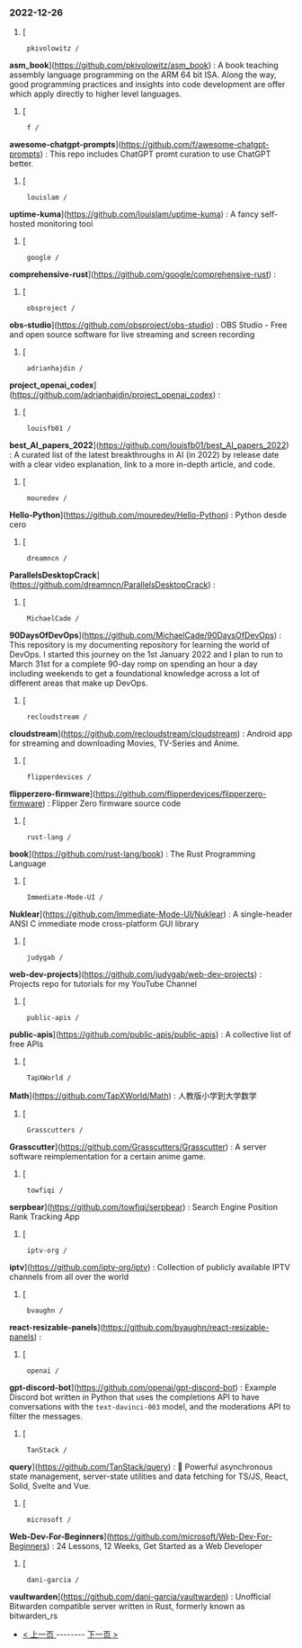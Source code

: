 ### 2022-12-26 
1. [
    

        pkivolowitz /
**asm_book**](https://github.com/pkivolowitz/asm_book) : A book teaching assembly language programming on the ARM 64 bit ISA. Along the way, good programming practices and insights into code development are offer which apply directly to higher level languages.
1. [
    

        f /
**awesome-chatgpt-prompts**](https://github.com/f/awesome-chatgpt-prompts) : This repo includes ChatGPT promt curation to use ChatGPT better.
1. [
    

        louislam /
**uptime-kuma**](https://github.com/louislam/uptime-kuma) : A fancy self-hosted monitoring tool
1. [
    

        google /
**comprehensive-rust**](https://github.com/google/comprehensive-rust) : 
1. [
    

        obsproject /
**obs-studio**](https://github.com/obsproject/obs-studio) : OBS Studio - Free and open source software for live streaming and screen recording
1. [
    

        adrianhajdin /
**project_openai_codex**](https://github.com/adrianhajdin/project_openai_codex) : 
1. [
    

        louisfb01 /
**best_AI_papers_2022**](https://github.com/louisfb01/best_AI_papers_2022) : A curated list of the latest breakthroughs in AI (in 2022) by release date with a clear video explanation, link to a more in-depth article, and code.
1. [
    

        mouredev /
**Hello-Python**](https://github.com/mouredev/Hello-Python) : Python desde cero
1. [
    

        dreamncn /
**ParallelsDesktopCrack**](https://github.com/dreamncn/ParallelsDesktopCrack) : 
1. [
    

        MichaelCade /
**90DaysOfDevOps**](https://github.com/MichaelCade/90DaysOfDevOps) : This repository is my documenting repository for learning the world of DevOps. I started this journey on the 1st January 2022 and I plan to run to March 31st for a complete 90-day romp on spending an hour a day including weekends to get a foundational knowledge across a lot of different areas that make up DevOps.
1. [
    

        recloudstream /
**cloudstream**](https://github.com/recloudstream/cloudstream) : Android app for streaming and downloading Movies, TV-Series and Anime.
1. [
    

        flipperdevices /
**flipperzero-firmware**](https://github.com/flipperdevices/flipperzero-firmware) : Flipper Zero firmware source code
1. [
    

        rust-lang /
**book**](https://github.com/rust-lang/book) : The Rust Programming Language
1. [
    

        Immediate-Mode-UI /
**Nuklear**](https://github.com/Immediate-Mode-UI/Nuklear) : A single-header ANSI C immediate mode cross-platform GUI library
1. [
    

        judygab /
**web-dev-projects**](https://github.com/judygab/web-dev-projects) : Projects repo for tutorials for my YouTube Channel
1. [
    

        public-apis /
**public-apis**](https://github.com/public-apis/public-apis) : A collective list of free APIs
1. [
    

        TapXWorld /
**Math**](https://github.com/TapXWorld/Math) : 人教版小学到大学数学
1. [
    

        Grasscutters /
**Grasscutter**](https://github.com/Grasscutters/Grasscutter) : A server software reimplementation for a certain anime game.
1. [
    

        towfiqi /
**serpbear**](https://github.com/towfiqi/serpbear) : Search Engine Position Rank Tracking App
1. [
    

        iptv-org /
**iptv**](https://github.com/iptv-org/iptv) : Collection of publicly available IPTV channels from all over the world
1. [
    

        bvaughn /
**react-resizable-panels**](https://github.com/bvaughn/react-resizable-panels) : 
1. [
    

        openai /
**gpt-discord-bot**](https://github.com/openai/gpt-discord-bot) : Example Discord bot written in Python that uses the completions API to have conversations with the `text-davinci-003` model, and the moderations API to filter the messages.
1. [
    

        TanStack /
**query**](https://github.com/TanStack/query) : 🤖 Powerful asynchronous state management, server-state utilities and data fetching for TS/JS, React, Solid, Svelte and Vue.
1. [
    

        microsoft /
**Web-Dev-For-Beginners**](https://github.com/microsoft/Web-Dev-For-Beginners) : 24 Lessons, 12 Weeks, Get Started as a Web Developer
1. [
    

        dani-garcia /
**vaultwarden**](https://github.com/dani-garcia/vaultwarden) : Unofficial Bitwarden compatible server written in Rust, formerly known as bitwarden_rs 

- [ < 上一页 ](https://github.com/able8/github-trending-daily-record/blob/master/2022-12-25.md) -------- [ 下一页 > ](https://github.com/able8/github-trending-daily-record/blob/master/2022-12-27.md)
